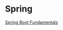 # Spring

[Spring Boot Fundamentals](https://app.pluralsight.com/library/courses/spring-boot-fundamentals)
